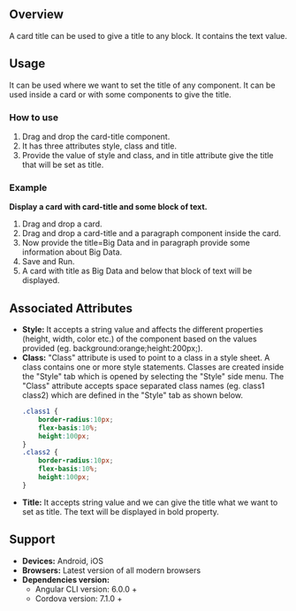 ## Overview
A card title can be used to give a title to any block. It contains the text value.
## Usage
It can be used where we want to set the title of any component. It can be used inside a card or with some components to give the title.
### How to use
1. Drag and drop the card-title component.
2. It has three attributes style, class and title.
3. Provide the value of style and class, and in title attribute give the title that will be set as title.

### Example
**Display a card with card-title and some block of text.** 
1. Drag and drop a card.
2. Drag and drop a card-title and a paragraph component inside the card.
3. Now provide the title=Big Data and in paragraph provide some information about Big Data.
4. Save and Run.
5. A card with title as Big Data and below that block of text will be displayed.

## Associated Attributes
- **Style:** It accepts a string value and affects the different properties (height, width, color etc.) of the component based on the values provided (eg. background:orange;height:200px;).
- **Class:** "Class" attribute is used to point to a class in a style sheet. A class contains one or more style statements. Classes are created inside the "Style" tab which is opened by selecting the "Style" side menu. The "Class" attribute accepts space separated class names (eg. class1 class2) which are defined in the "Style" tab as shown below.
    ```css
    .class1 {
        border-radius:10px;
        flex-basis:10%;
        height:100px;
    }
    .class2 {
        border-radius:10px;
        flex-basis:10%;
        height:100px;
    }
    ```
- **Title:** It accepts string value and we can give the title what we want to set as title. The text will be displayed in bold property. 
## Support
- **Devices:** Android, iOS
- **Browsers:**  Latest version of all modern browsers
- **Dependencies version:** 
    - Angular CLI version: 6.0.0 + 
    - Cordova version: 7.1.0 + 

